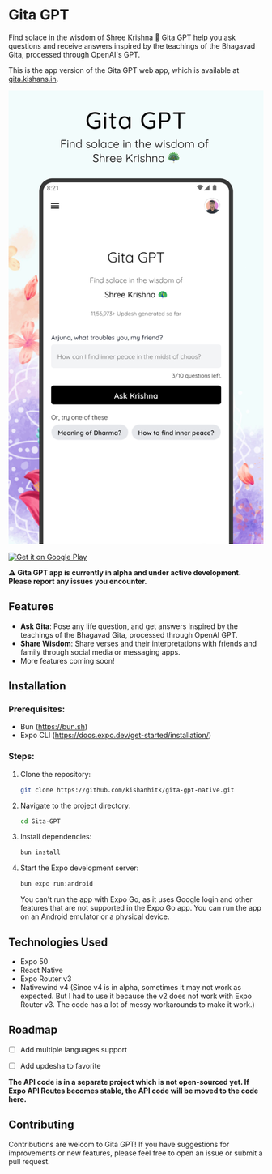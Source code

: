 # Gita GPT

Find solace in the wisdom of Shree Krishna 🦚
Gita GPT help you ask questions and receive answers inspired by the teachings of the Bhagavad Gita, processed through OpenAI's GPT.

This is the app version of the Gita GPT web app, which is available at [gita.kishans.in](https://gita.kishans.in).

![Gita GPT](./screenshot.png)

<a href="https://play.google.com/store/apps/details?id=com.kishans.gitagpt&pcampaignid=pcampaignidMKT-Other-global-all-co-prtnr-py-PartBadge-Mar2515-1">
              <img
                className="mx-auto h-20"
                alt="Get it on Google Play"
                src="https://play.google.com/intl/en_us/badges/static/images/badges/en_badge_web_generic.png"
              />
</a>


**⚠️ Gita GPT app is currently in alpha and under active development. Please report any issues you encounter.**


## Features

- **Ask Gita**: Pose any life question, and get answers inspired by the teachings of the Bhagavad Gita, processed through OpenAI GPT.
- **Share Wisdom**: Share verses and their interpretations with friends and family through social media or messaging apps.
- More features coming soon!


## Installation

### Prerequisites:

- Bun (https://bun.sh)
- Expo CLI (https://docs.expo.dev/get-started/installation/)

### Steps:

1. Clone the repository:
    ```bash
    git clone https://github.com/kishanhitk/gita-gpt-native.git
    ```

2. Navigate to the project directory:
    ```bash
    cd Gita-GPT
    ```

3. Install dependencies:
    ```bash
    bun install
    ```

4. Start the Expo development server:
    ```bash
    bun expo run:android
    ```
    You can't run the app with Expo Go, as it uses Google login and other features that are not supported in the Expo Go app. You can run the app on an Android emulator or a physical device.


## Technologies Used

- Expo 50 
- React Native
- Expo Router v3
- Nativewind v4 (Since v4 is in alpha, sometimes it may not work as expected. But I had to use it because the v2 does not work with Expo Router v3. The code has a lot of messy workarounds to make it work.)




## Roadmap
- [ ] Add multiple languages support
- [ ] Add updesha to favorite


**The API code is in a separate project which is not open-sourced yet. If Expo API Routes becomes stable, the API code will be moved to the code here.**


## Contributing

Contributions are welcom to Gita GPT! If you have suggestions for improvements or new features, please feel free to open an issue or submit a pull request.

